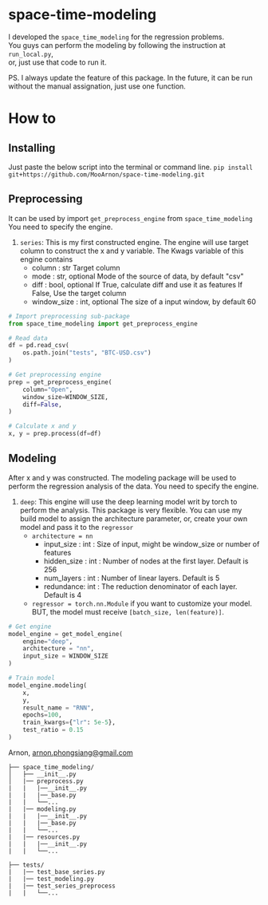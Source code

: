 # space-time-modeling
I developed the `space_time_modeling` for the regression problems. <br>
You guys can perform the modeling by following the instruction at `run_local.py`, <br>
or, just use that code to run it.

PS. I always update the feature of this package. In the future, it can be run without the manual assignation, just use one function.

# How to
## Installing
Just paste the below script into the terminal or command line.
`pip install git+https://github.com/MooArnon/space-time-modeling.git`
## Preprocessing
It can be used by import `get_preprocess_engine` from `space_time_modeling`
You need to specify the engine.
1. `series`: This is my first constructed engine. The engine will use target column to construct the x and y variable. The Kwags variable of this engine contains<br>
    - column : str
        Target column
    - mode : str, optional
        Mode of the source of data, 
        by default "csv"
    - diff : bool, optional
        If True, calculate diff and use it as features
        If False, Use the target column
    - window_size : int, optional
        The size of a input window, 
        by default 60 
```python
# Import preprocessing sub-package
from space_time_modeling import get_preprocess_engine 

# Read data
df = pd.read_csv(
    os.path.join("tests", "BTC-USD.csv")
)

# Get preprocessing engine
prep = get_preprocess_engine(
    column="Open", 
    window_size=WINDOW_SIZE,
    diff=False,
)

# Calculate x and y
x, y = prep.process(df=df)
```

## Modeling
After x and y was constructed. The modeling package will be used to perform the regression analysis of the data.
You need to specify the engine.
1. `deep`: This engine will use the deep learning model writ by torch to perform the analysis. This package is very flexible. You can use my build model to assign the architecture parameter, or, create your own model and pass it to the `regressor`
    - `architecture = nn`
        - input_size : int :
            Size of input, might be window_size or number of features
        - hidden_size : int :
            Number of nodes at the first layer.
            Default is 256
        - num_layers : int :
            Number of linear layers.
            Default is 5
        - redundance: int :
            The reduction denominator of each layer.
            Default is 4
    - `regressor = torch.nn.Module` if you want to customize your model. BUT, the model must receive `[batch_size, len(feature)]`.

```python
# Get engine
model_engine = get_model_engine(
    engine="deep",
    architecture = "nn",
    input_size = WINDOW_SIZE
)

# Train model
model_engine.modeling(
    x, 
    y, 
    result_name = "RNN",
    epochs=100,
    train_kwargs={"lr": 5e-5},
    test_ratio = 0.15
)
```
Arnon,
arnon.phongsiang@gmail.com

```project_directory/
├── space_time_modeling/
│   ├── __init__.py
│   |── preprocess.py
|   |   |──__init__.py
|   |   |──_base.py
|   |   └──...
|   |── modeling.py
|   |   |──__init__.py
|   |   |──_base.py
|   |   └──...
|   |── resources.py
|   |   |──__init__.py
|   |   └──...

├── tests/
|   |── test_base_series.py
|   |── test_modeling.py
|   |── test_series_preprocess
|   |   └──...

```